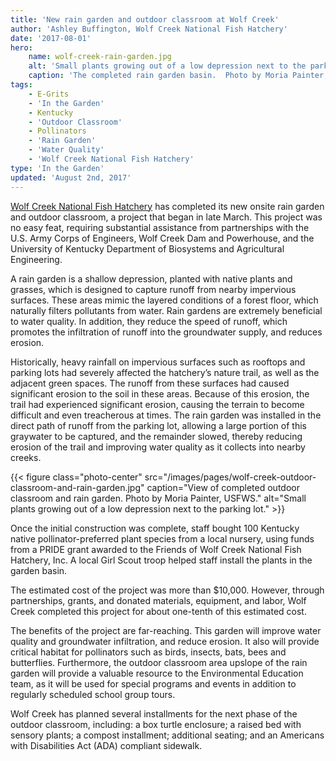 ```yaml
---
title: 'New rain garden and outdoor classroom at Wolf Creek'
author: 'Ashley Buffington, Wolf Creek National Fish Hatchery'
date: '2017-08-01'
hero:
    name: wolf-creek-rain-garden.jpg
    alt: 'Small plants growing out of a low depression next to the parking lot.'
    caption: 'The completed rain garden basin.  Photo by Moria Painter, USFWS.'
tags:
    - E-Grits
    - 'In the Garden'
    - Kentucky
    - 'Outdoor Classroom'
    - Pollinators
    - 'Rain Garden'
    - 'Water Quality'
    - 'Wolf Creek National Fish Hatchery'
type: 'In the Garden'
updated: 'August 2nd, 2017'
---
```


[Wolf Creek National Fish Hatchery](https://www.fws.gov/wolfcreek) has completed its new onsite rain garden and outdoor classroom, a project that began in late March. This project was no easy feat, requiring substantial assistance from partnerships with the U.S. Army Corps of Engineers, Wolf Creek Dam and Powerhouse, and the University of Kentucky Department of Biosystems and Agricultural Engineering.

A rain garden is a shallow depression, planted with native plants and grasses, which is designed to capture runoff from nearby impervious surfaces. These areas mimic the layered conditions of a forest floor, which naturally filters pollutants from water.  Rain gardens are extremely beneficial to water quality. In addition, they reduce the speed of runoff, which promotes the infiltration of runoff into the groundwater supply, and reduces erosion. 

Historically, heavy rainfall on impervious surfaces such as rooftops and parking lots had severely affected the hatchery’s nature trail, as well as the adjacent green spaces. The runoff from these surfaces had caused significant erosion to the soil in these areas.  Because of this erosion, the trail had experienced significant erosion, causing the terrain to become difficult and even treacherous at times.  The rain garden was installed in the direct path of runoff from the parking lot, allowing a large portion of this graywater to be captured, and the remainder slowed, thereby reducing erosion of the trail and improving water quality as it collects into nearby creeks.

{{< figure class="photo-center" src="/images/pages/wolf-creek-outdoor-classroom-and-rain-garden.jpg" caption="View of completed outdoor classroom and rain garden.  Photo by Moria Painter, USFWS." alt="Small plants growing out of a low depression next to the parking lot." >}}

Once the initial construction was complete, staff bought 100 Kentucky native pollinator-preferred plant species from a local nursery, using funds from a PRIDE grant awarded to the Friends of Wolf Creek National Fish Hatchery, Inc. A local Girl Scout troop helped staff  install the plants in the garden basin. 

The estimated cost of the project was more than $10,000. However, through partnerships, grants, and donated materials, equipment, and labor, Wolf Creek completed this project for about one-tenth of this estimated cost. 

The benefits of the project are far-reaching. This garden will improve water quality and groundwater infiltration, and reduce erosion.  It also will provide critical habitat for pollinators such as birds, insects, bats, bees and butterflies. Furthermore, the outdoor classroom area upslope of the rain garden will provide a valuable resource to the Environmental Education team, as it will be used for special programs and events in addition to regularly scheduled school group tours. 

Wolf Creek has planned several installments for the next phase of the outdoor classroom, including: a box turtle enclosure; a raised bed with sensory plants; a compost installment; additional seating; and an Americans with Disabilities Act (ADA) compliant sidewalk.
